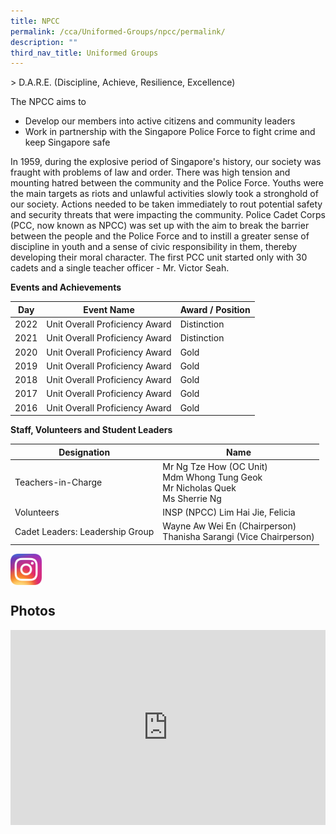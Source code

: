 ```yaml
---
title: NPCC
permalink: /cca/Uniformed-Groups/npcc/permalink/
description: ""
third_nav_title: Uniformed Groups
---
```

&gt; D.A.R.E. (Discipline, Achieve, Resilience, Excellence)

The NPCC aims to

* Develop our members into active citizens and community leaders
* Work in partnership with the Singapore Police Force to fight crime and keep Singapore safe

  

In 1959, during the explosive period of Singapore's history, our society was fraught with problems of law and order. There was high tension and mounting hatred between the community and the Police Force. Youths were the main targets as riots and unlawful activities slowly took a stronghold of our society. Actions needed to be taken immediately to rout potential safety and security threats that were impacting the community. Police Cadet Corps (PCC, now known as NPCC) was set up with the aim to break the barrier between the people and the Police Force and to instill a greater sense of discipline in youth and a sense of civic responsibility in them, thereby developing their moral character. The first PCC unit started only with 30 cadets and a single teacher officer - Mr. Victor Seah.

**Events and Achievements**

| Day | Event Name | Award / Position |
| --- | --- | --- |
| 2022 | Unit Overall Proficiency Award | Distinction |
| 2021 | Unit Overall Proficiency Award | Distinction |
| 2020 | Unit Overall Proficiency Award | Gold |
| 2019 | Unit Overall Proficiency Award | Gold |
| 2018 | Unit Overall Proficiency Award | Gold |
| 2017 | Unit Overall Proficiency Award | Gold |
| 2016 | Unit Overall Proficiency Award | Gold |

**Staff, Volunteers and Student Leaders**

|Designation|Name|
|---|---|
| Teachers-in-Charge 	| Mr Ng Tze How (OC Unit)<br>Mdm Whong Tung Geok<br>Mr Nicholas Quek<br>Ms Sherrie Ng 	|
| Volunteers 	| INSP (NPCC) Lim Hai Jie, Felicia |
| Cadet Leaders: Leadership Group 	| Wayne Aw Wei En (Chairperson)<br>Thanisha Sarangi (Vice Chairperson)	|

<a href="https://www.instagram.com/mf.npcc/"><img valign="middle" style="width:50px" src="/images/ig.png"><br></a>


Photos
------
<div style="position:relative;width:100%;padding-bottom: 62%;height: 0; overflow: hidden;"><iframe style="position: absolute; top: 0; left: 0; width: 100%; height: 100%;" frameborder="0" src="https://docs.google.com/presentation/d/e/2PACX-1vSFIt3gfGiGkizi93ixbtm0hVrfpqPfawQT-6jUI0cTYD8MYHDZ5tfKXbuhGO83FflGyRswFVr3X4mu/embed?start=1&amp;loop=1&amp;delayms=3000"></iframe><div></div></div>
